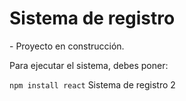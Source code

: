 <h1>Sistema de registro</h1>
- Proyecto en construcción. 

Para ejecutar el sistema, debes poner:

```npm install react```
Sistema de registro 2
